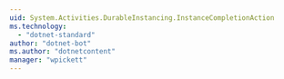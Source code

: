 ```yaml
---
uid: System.Activities.DurableInstancing.InstanceCompletionAction
ms.technology: 
  - "dotnet-standard"
author: "dotnet-bot"
ms.author: "dotnetcontent"
manager: "wpickett"
---
```

